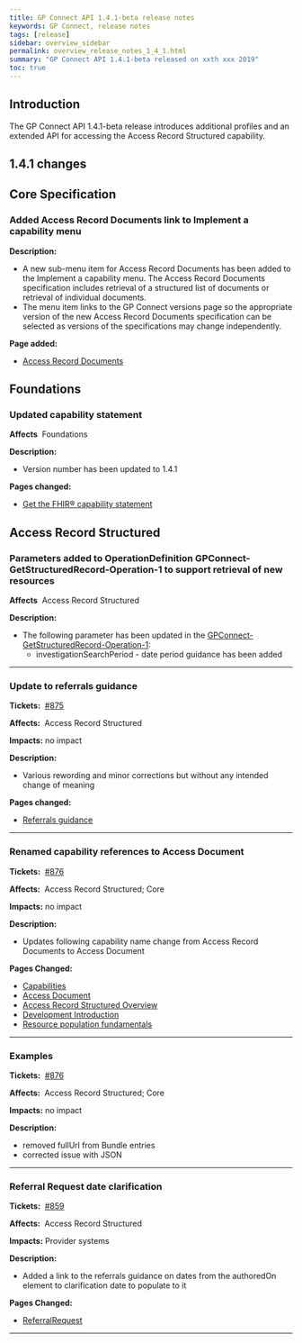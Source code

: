 ```yaml
---
title: GP Connect API 1.4.1-beta release notes
keywords: GP Connect, release notes
tags: [release]
sidebar: overview_sidebar
permalink: overview_release_notes_1_4_1.html
summary: "GP Connect API 1.4.1-beta released on xxth xxx 2019"
toc: true
---
```


## Introduction ##

The GP Connect API 1.4.1-beta release introduces additional profiles and an extended API for accessing the Access Record Structured capability.

## 1.4.1 changes ##

## Core Specification ##

### Added Access Record Documents link to Implement a capability menu ###

**Description:**

- A new sub-menu item for Access Record Documents has been added to the Implement a capability menu. The Access Record Documents specification includes retrieval of a structured list of documents or retrieval of individual documents.
- The menu item links to the GP Connect versions page so the appropriate version of the new Access Record Documents specification can be selected as versions of the specifications may change independently.

**Page added:**

- [Access Record Documents](accessrecord_documents.html)

## Foundations ##

### Updated capability statement ###

**Affects**&nbsp; Foundations

**Description:**

- Version number has been updated to 1.4.1

**Pages changed:**
- [Get the FHIR&reg; capability statement](foundations_use_case_get_the_fhir_capability_statement.html)

## Access Record Structured ##

### Parameters added to OperationDefinition GPConnect-GetStructuredRecord-Operation-1 to support retrieval of new resources ###
**Affects**&nbsp; Access Record Structured

**Description:**
- The following parameter has been updated in the [GPConnect-GetStructuredRecord-Operation-1](https://fhir.nhs.uk/STU3/OperationDefinition/GPConnect-GetStructuredRecord-Operation-1/_history/1.8?_format=json):
  - investigationSearchPeriod - date period guidance has been added

---

### Update to referrals guidance

**Tickets:**&nbsp; [#875](https://github.com/nhsconnect/gpconnect/issues/875)

**Affects:**&nbsp; Access Record Structured

**Impacts:** no impact

**Description:**

- Various rewording and minor corrections but without any intended change of meaning

**Pages changed:**

- [Referrals guidance](accessrecord_structured_development_referralrequest_guidance.html)

---

### Renamed capability references to Access Document ###

**Tickets:**&nbsp; [#876](https://github.com/nhsconnect/gpconnect/issues/876)

**Affects:**&nbsp; Access Record Structured; Core

**Impacts:** no impact

**Description:**

- Updates following capability name change from Access Record Documents to Access Document

**Pages Changed:**

- [Capabilities](overview_priority_capabilities.html)
- [Access Document](accessrecord_documents.html)
- [Access Record Structured Overview](accessrecord_structured.html)
- [Development Introduction](accessrecord_structured_development.html)
- [Resource population fundamentals](accessrecord_structured_development_resources_overview.html)

---

### Examples ###

**Tickets:**&nbsp; [#876](https://github.com/nhsconnect/gpconnect/issues/876)

**Affects:**&nbsp; Access Record Structured; Core

**Impacts:** no impact

**Description:**

- removed fullUrl from Bundle entries
- corrected issue with JSON

---

### Referral Request date clarification ###

**Tickets:**&nbsp; [#859](https://github.com/nhsconnect/gpconnect/issues/859)

**Affects:**&nbsp; Access Record Structured

**Impacts:** Provider systems

**Description:**

- Added a link to the referrals guidance on dates from the authoredOn element to clarification date to populate to it

**Pages Changed:**

- [ReferralRequest](accessrecord_structured_development_referralrequest.html)

---
